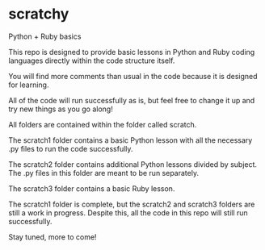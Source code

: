 # scratchy
Python + Ruby basics

This repo is designed to provide basic lessons in Python and Ruby coding languages directly within the code structure itself.

You will find more comments than usual in the code because it is designed for learning.

All of the code will run successfully as is, but feel free to change it up and try new things as you go along!

All folders are contained within the folder called scratch.

The scratch1 folder contains a basic Python lesson with all the necessary .py files to run the code successfully.

The scratch2 folder contains additional Python lessons divided by subject. The .py files in this folder are meant to be run separately.

The scratch3 folder contains a basic Ruby lesson.

The scratch1 folder is complete, but the scratch2 and scratch3 folders are still a work in progress. Despite this, all the code in this repo will still run successfully.

Stay tuned, more to come!

